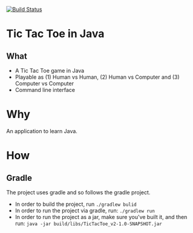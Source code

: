 [![Build Status](https://travis-ci.org/matthewglover/TicTacToe_v2.svg?branch=master)](https://travis-ci.org/matthewglover/TicTacToe_v2)
# Tic Tac Toe in Java

## What
- A Tic Tac Toe game in Java
- Playable as (1) Human vs Human, (2) Human vs Computer and (3) Computer vs Computer
- Command line interface

# Why
An application to learn Java.

# How
## Gradle
The project uses gradle and so follows the gradle project.

- In order to build the project, run `./gradlew bulid`
- In order to run the project via gradle, run: `./gradlew run`
- In order to run the project as a jar, make sure you've built it, and then run: `java -jar build/libs/TicTacToe_v2-1.0-SNAPSHOT.jar`

